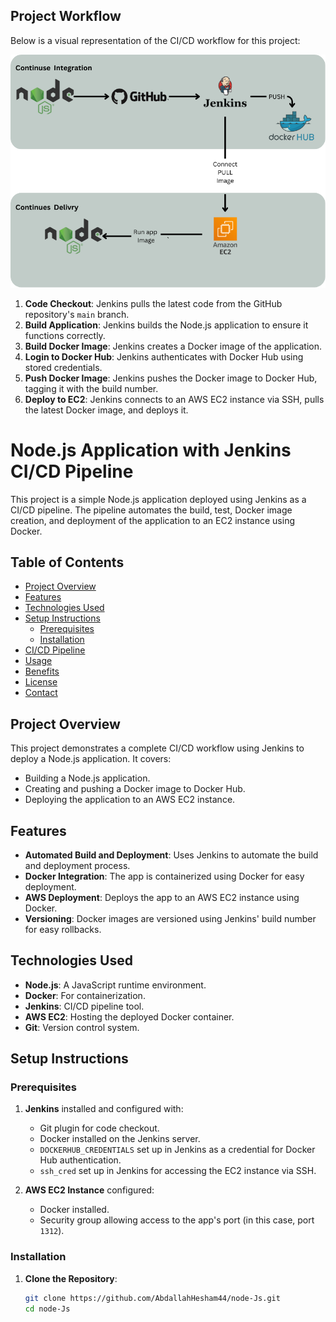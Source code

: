 ## Project Workflow

Below is a visual representation of the CI/CD workflow for this project:

![Project Workflow with Tools](assets/Commit_Code.png)



1. **Code Checkout**: Jenkins pulls the latest code from the GitHub repository's `main` branch.
2. **Build Application**: Jenkins builds the Node.js application to ensure it functions correctly.
3. **Build Docker Image**: Jenkins creates a Docker image of the application.
4. **Login to Docker Hub**: Jenkins authenticates with Docker Hub using stored credentials.
5. **Push Docker Image**: Jenkins pushes the Docker image to Docker Hub, tagging it with the build number.
6. **Deploy to EC2**: Jenkins connects to an AWS EC2 instance via SSH, pulls the latest Docker image, and deploys it.
 
# Node.js Application with Jenkins CI/CD Pipeline

This project is a simple Node.js application deployed using Jenkins as a CI/CD pipeline. The pipeline automates the build, test, Docker image creation, and deployment of the application to an EC2 instance using Docker.

## Table of Contents
- [Project Overview](#project-overview)
- [Features](#features)
- [Technologies Used](#technologies-used)
- [Setup Instructions](#setup-instructions)
  - [Prerequisites](#prerequisites)
  - [Installation](#installation)
- [CI/CD Pipeline](#cicd-pipeline)
- [Usage](#usage)
- [Benefits](#benefits)
- [License](#license)
- [Contact](#contact)

## Project Overview

This project demonstrates a complete CI/CD workflow using Jenkins to deploy a Node.js application. It covers:
- Building a Node.js application.
- Creating and pushing a Docker image to Docker Hub.
- Deploying the application to an AWS EC2 instance.

## Features

- **Automated Build and Deployment**: Uses Jenkins to automate the build and deployment process.
- **Docker Integration**: The app is containerized using Docker for easy deployment.
- **AWS Deployment**: Deploys the app to an AWS EC2 instance using Docker.
- **Versioning**: Docker images are versioned using Jenkins' build number for easy rollbacks.

## Technologies Used

- **Node.js**: A JavaScript runtime environment.
- **Docker**: For containerization.
- **Jenkins**: CI/CD pipeline tool.
- **AWS EC2**: Hosting the deployed Docker container.
- **Git**: Version control system.
  
## Setup Instructions

### Prerequisites

1. **Jenkins** installed and configured with:
   - Git plugin for code checkout.
   - Docker installed on the Jenkins server.
   - `DOCKERHUB_CREDENTIALS` set up in Jenkins as a credential for Docker Hub authentication.
   - `ssh_cred` set up in Jenkins for accessing the EC2 instance via SSH.

2. **AWS EC2 Instance** configured:
   - Docker installed.
   - Security group allowing access to the app's port (in this case, port `1312`).

### Installation

1. **Clone the Repository**:
   ```bash
   git clone https://github.com/AbdallahHesham44/node-Js.git
   cd node-Js
